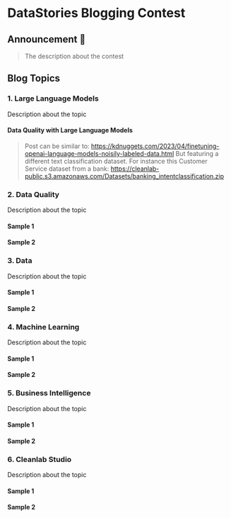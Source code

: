 # DataStories Blogging Contest

## Announcement 📢

> The description about the contest

## Blog Topics
### 1. Large Language Models
Description about the topic
#### Data Quality with Large Language Models
> Post can be similar to: https://kdnuggets.com/2023/04/finetuning-openai-language-models-noisily-labeled-data.html
But featuring a different text classification dataset.
For instance this Customer Service dataset from a bank:  https://cleanlab-public.s3.amazonaws.com/Datasets/banking_intentclassification.zip

### 2. Data Quality
Description about the topic
#### Sample 1
#### Sample 2

### 3. Data
Description about the topic
#### Sample 1
#### Sample 2

### 4. Machine Learning
Description about the topic
#### Sample 1
#### Sample 2

### 5. Business Intelligence
Description about the topic
#### Sample 1
#### Sample 2

### 6. Cleanlab Studio
Description about the topic
#### Sample 1
#### Sample 2

